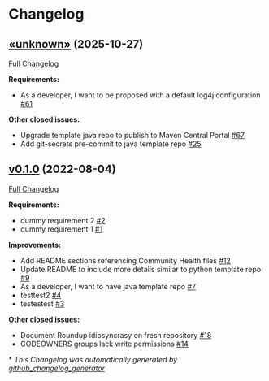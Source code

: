 # Changelog

## [«unknown»](https://github.com/NASA-PDS/template-repo-java/tree/«unknown») (2025-10-27)

[Full Changelog](https://github.com/NASA-PDS/template-repo-java/compare/v0.1.0...«unknown»)

**Requirements:**

- As a developer, I want to be proposed with a default log4j configuration [\#61](https://github.com/NASA-PDS/template-repo-java/issues/61)

**Other closed issues:**

- Upgrade template java repo to publish to Maven Central Portal [\#67](https://github.com/NASA-PDS/template-repo-java/issues/67)
- Add git-secrets pre-commit to java template repo [\#25](https://github.com/NASA-PDS/template-repo-java/issues/25)

## [v0.1.0](https://github.com/NASA-PDS/template-repo-java/tree/v0.1.0) (2022-08-04)

[Full Changelog](https://github.com/NASA-PDS/template-repo-java/compare/11104d38a2dfcb23e537dd9e8436b1d3b204d879...v0.1.0)

**Requirements:**

- dummy requirement 2 [\#2](https://github.com/NASA-PDS/template-repo-java/issues/2)
- dummy requirement 1 [\#1](https://github.com/NASA-PDS/template-repo-java/issues/1)

**Improvements:**

- Add README sections referencing Community Health files [\#12](https://github.com/NASA-PDS/template-repo-java/issues/12)
- Update README to include more details similar to python template repo [\#9](https://github.com/NASA-PDS/template-repo-java/issues/9)
- As a developer, I want to have java template repo [\#7](https://github.com/NASA-PDS/template-repo-java/issues/7)
- testtest2 [\#4](https://github.com/NASA-PDS/template-repo-java/issues/4)
- testestest [\#3](https://github.com/NASA-PDS/template-repo-java/issues/3)

**Other closed issues:**

- Document Roundup idiosyncrasy on fresh repository [\#18](https://github.com/NASA-PDS/template-repo-java/issues/18)
- CODEOWNERS groups lack write permissions [\#14](https://github.com/NASA-PDS/template-repo-java/issues/14)



\* *This Changelog was automatically generated by [github_changelog_generator](https://github.com/github-changelog-generator/github-changelog-generator)*
